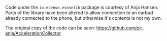 Code under the `io.esense.esnselib` package is courtesy of Anja Hansen. Parts of the library have been altered to allow connection to an earbud already connected to the phone, but otherwise it's contents is not my own.

The original copy of the code can be seen: https://github.com/pir-anja/AccelerationCollector